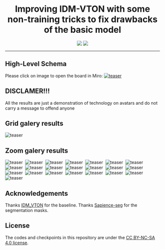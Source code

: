 
<div align="center">
<h1>Improving IDM-VTON with some non-training tricks to fix drawbacks of the basic model</h1>

<a href='https://huggingface.co/spaces/yisol/IDM-VTON'><img src='https://img.shields.io/badge/Baseline-Project-blue'></a>
<a href='https://4qi0jny7m6qehz-6441164-8888.proxy.runpod.net/'><img src='https://img.shields.io/badge/My%20Gradio-Demo-yellow'></a>

</div>

---

## High-Level Schema
Please click on image to open the board in Miro:
[![teaser](assets/miro_schema.png)](https://miro.com/app/board/uXjVKMj5-L8=/?share_link_id=120977142476)&nbsp;

## DISCLAMER!!!
All the results are just a demonstration of technology on avatars and do not carry a message to offend anyone

## Grid galery results
![teaser](assets/grid_inpaint_final.jpg)&nbsp;

## Zoom galery results
![teaser](assets/triplet_0.jpg)&nbsp;
![teaser](assets/triplet_1.jpg)&nbsp;
![teaser](assets/triplet_2.jpg)&nbsp;
![teaser](assets/triplet_3.jpg)&nbsp;
![teaser](assets/triplet_4.jpg)&nbsp;
![teaser](assets/triplet_5.jpg)&nbsp;
![teaser](assets/triplet_6.jpg)&nbsp;
![teaser](assets/triplet_8.jpg)&nbsp;
![teaser](assets/triplet_9.jpg)&nbsp;
![teaser](assets/triplet_10.jpg)&nbsp;
![teaser](assets/triplet_11.jpg)&nbsp;
![teaser](assets/triplet_13.jpg)&nbsp;
![teaser](assets/triplet_14.jpg)&nbsp;
![teaser](assets/triplet_15.jpg)&nbsp;
![teaser](assets/triplet_16.jpg)&nbsp;
![teaser](assets/triplet_17.jpg)&nbsp;
![teaser](assets/triplet_18.jpg)&nbsp;
![teaser](assets/triplet_19.jpg)&nbsp;
![teaser](assets/triplet_20.jpg)&nbsp;
![teaser](assets/triplet_21.jpg)&nbsp;
![teaser](assets/triplet_22.jpg)&nbsp;
![teaser](assets/triplet_24.jpg)&nbsp;


## Acknowledgements
Thanks [IDM_VTON](https://github.com/yisol/IDM-VTON) for the baseline.
Thanks [Sapience-seg](https://huggingface.co/spaces/facebook/sapiens-seg) for the segmentation masks.

## License
The codes and checkpoints in this repository are under the [CC BY-NC-SA 4.0 license](https://creativecommons.org/licenses/by-nc-sa/4.0/legalcode).
